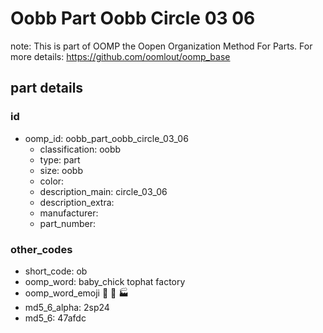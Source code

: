 # Oobb Part Oobb Circle 03 06  

note: This is part of OOMP the Oopen Organization Method For Parts. For more details: https://github.com/oomlout/oomp_base

##  part details





### id
* oomp_id: oobb_part_oobb_circle_03_06
  * classification: oobb
  * type: part
  * size: oobb
  * color: 
  * description_main: circle_03_06
  * description_extra: 
  * manufacturer: 
  * part_number: 

### other_codes
* short_code: ob
* oomp_word: baby_chick tophat factory
* oomp_word_emoji :baby_chick: :tophat: :factory:
* md5_6_alpha: 2sp24
* md5_6: 47afdc